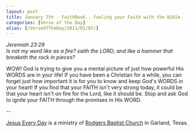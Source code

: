 ```yaml
---
layout: post
title: January 7th - FaithBook...fueling your Faith with the Bible.
categories: [Verse of the Day]
alias: [/VerseOfTheDay/2011/01/07/]
---
```


_Jeremiah 23:29  
Is not my word like as a fire? saith the LORD; and like a hammer
that breaketh the rock in pieces?_

WOW! God is trying to give you a mental picture of just how
powerful His WORDS are in your life! If you have been a Christian for
a while, you can forget just how important it is for you to know and
keep God's WORDS in your heart! If you find that your FAITH isn't
very strong today, it could be that your heart isn't on fire for the
Lord, like it should be. Stop and ask God to ignite your FAITH
through the promises in His WORD.

 --

<a href=http://jesuseveryday.net>Jesus Every Day</a> is a ministry of <a href=http://rodgersbaptist.net>Rodgers Baptist Church</a> in Garland, Texas.
